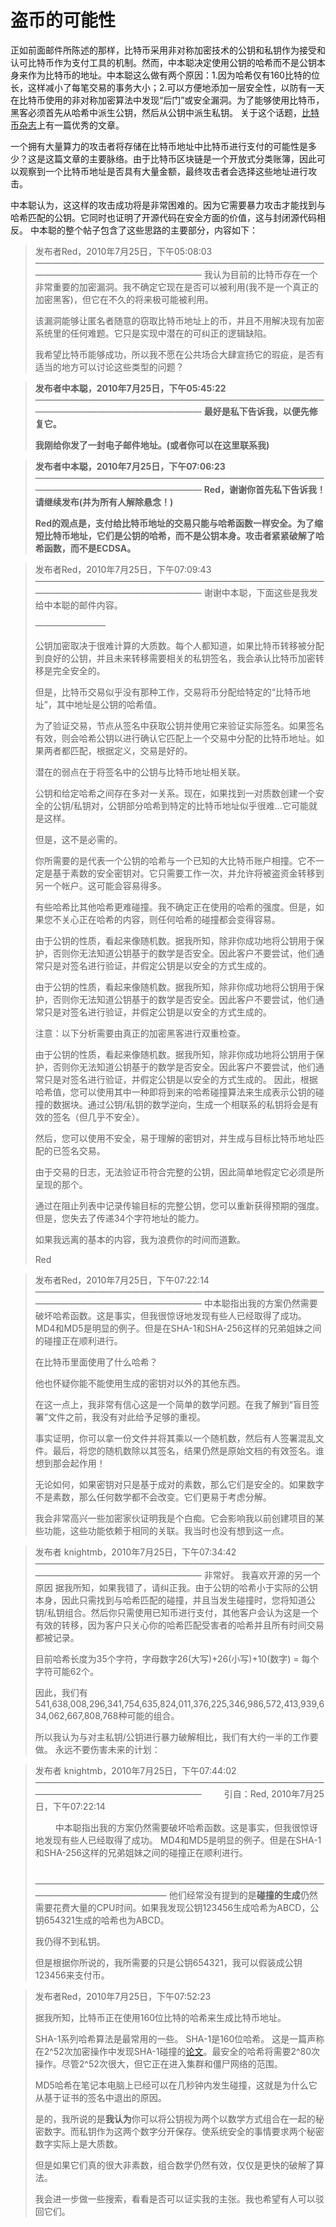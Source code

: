 # 盗币的可能性


正如前面邮件所陈述的那样，比特币采用非对称加密技术的公钥和私钥作为接受和认可比特币作为支付工具的机制。然而，中本聪决定使用公钥的哈希而不是公钥本身来作为比特币的地址。中本聪这么做有两个原因：1.因为哈希仅有160比特的位长，这样减小了每笔交易的事务大小；2.可以方便地添加一层安全性，以防有一天在比特币使用的非对称加密算法中发现“后门”或安全漏洞。为了能够使用比特币，黑客必须首先从哈希中派生公钥，然后从公钥中派生私钥。 关于这个话题，[比特币杂志](https://bitcoinmagazine.com/articles/satoshis-genius-unexpected-ways-in-which-bitcoin-dodged-some-cryptographic-bullet-1382996984/)上有一篇优秀的文章。

一个拥有大量算力的攻击者将存储在比特币地址中比特币进行支付的可能性是多少？这是这篇文章的主要脉络。由于比特币区块链是一个开放式分类账簿，因此可以观察到一个比特币地址是否具有大量金额，最终攻击者会选择这些地址进行攻击。

中本聪认为，这这样的攻击成功将是非常困难的。因为它需要暴力攻击才能找到与哈希匹配的公钥。它同时也证明了开源代码在安全方面的价值，这与封闭源代码相反。
中本聪的整个帖子包含了这些思路的主要部分，内容如下：

> 发布者Red，2010年7月25日，下午05:08:03
> ————————————————————————————————————————————————————
> 我认为目前的比特币存在一个非常重要的加密漏洞。我不确定它现在是否可以被利用(我不是一个真正的加密黑客)，但它在不久的将来极可能被利用。
>
> 该漏洞能够让匿名者随意的窃取比特币地址上的币，并且不用解决现有加密系统里的任何难题。它只是实现中潜在的可纠正的逻辑缺陷。
>
> 我希望比特币能够成功，所以我不愿在公共场合大肆宣扬它的瑕疵，是否有适当的地方可以讨论这些类型的问题？


> **发布者中本聪，2010年7月25日，下午05:45:22**
> ————————————————————————————————————————————————————
> **最好是私下告诉我，以便先修复它。**
> 
> **我刚给你发了一封电子邮件地址。(或者你可以在这里联系我)**

> **发布者中本聪，2010年7月25日，下午07:06:23**
> ————————————————————————————————————————————————————
> **Red，谢谢你首先私下告诉我！请继续发布(并为所有人解除悬念！)**
>
> **Red的观点是，支付给比特币地址的交易只能与哈希函数一样安全。为了缩短比特币地址，它们是公钥的哈希，而不是公钥本身。攻击者紧紧破解了哈希函数，而不是ECDSA。**


> 发布者Red，2010年7月25日，下午07:09:43
> ————————————————————————————————————————————————————
> 谢谢中本聪，下面这些是我发给中本聪的邮件内容。
>
> ————————
>
> 公钥加密取决于很难计算的大质数。每个人都知道，如果比特币转移被分配到良好的公钥，并且未来转移需要相关的私钥签名，我会承认比特币加密转移是完全安全的。
> 
> 但是，比特币交易似乎没有那种工作，交易将币分配给特定的“比特币地址”，其中地址是公钥的哈希值。
>
> 为了验证交易，节点从签名中获取公钥并使用它来验证实际签名。如果签名有效，则会哈希公钥以进行确认它匹配上一个交易中分配的比特币地址。如果两者都匹配，根据定义，交易是好的。
> 
> 潜在的弱点在于将签名中的公钥与比特币地址相关联。
>
> 公钥和给定哈希之间存在多对一关系。现在，如果找到一对质数创建一个安全的公钥/私钥对，公钥部分哈希到特定的比特币地址似乎很难...它可能就是这样。
>
> 但是，这不是必需的。
>
> 你所需要的是代表一个公钥的哈希与一个已知的大比特币账户相撞。它不一定是基于素数的安全密钥对。它只需要工作一次，并允许将被盗资金转移到另一个帐户。这可能会容易得多。
> 
> 有些哈希比其他哈希更难碰撞。我不确定正在使用的哈希的强度。但是，如果您不关心正在哈希的内容，则任何哈希的碰撞都会变得容易。
> 
> 由于公钥的性质，看起来像随机数。据我所知，除非你成功地将公钥用于保护，否则你无法知道公钥基于的数学是否安全。因此客户不要尝试，他们通常只是对签名进行验证，并假定公钥是以安全的方式生成的。
> 
> 由于公钥的性质，看起来像随机数。据我所知，除非你成功地将公钥用于保护，否则你无法知道公钥基于的数学是否安全。因此客户不要尝试，他们通常只是对签名进行验证，并假定公钥是以安全的方式生成的。
>
> 注意：以下分析需要由真正的加密黑客进行双重检查。
>
> 由于公钥的性质，看起来像随机数。据我所知，除非你成功地将公钥用于保护，否则你无法知道公钥基于的数学是否安全。因此客户不要尝试，他们通常只是对签名进行验证，并假定公钥是以安全的方式生成的。
> 因此，根据哈希值，您可以使用其中一种即将到来的哈希碰撞算法来生成表示公钥的碰撞的数据块。通过公钥/私钥的数学逆向，生成一个相联系的私钥将会是有效的签名（但几乎不安全）。
> 
> 然后，您可以使用不安全，易于理解的密钥对，并生成与目标比特币地址匹配的已签名交易。
>
> 由于交易的日志，无法验证币符合完整的公钥，因此简单地假定它必须是所呈现的那个。
>
> 通过在阻止列表中记录传输目标的完整公钥，您可以重新获得预期的强度。但是，您失去了传递34个字符地址的能力。
>
> 如果我远离的基本的内容，我为浪费你的时间而道歉。
>
> Red



> 发布者Red，2010年7月25日，下午07:22:14
> ————————————————————————————————————————————————————
> 中本聪指出我的方案仍然需要破坏哈希函数。这是事实，但我很惊讶地发现有些人已经取得了成功。 MD4和MD5是明显的例子。但是在SHA-1和SHA-256这样的兄弟姐妹之间的碰撞正在顺利进行。
>
> 在比特币里面使用了什么哈希？
> 
> 他也怀疑你能不能使用生成的密钥对以外的其他东西。
>
> 在这一点上，我非常有信心这是一个简单的数学问题。在我了解到“盲目签署”文件之前，我没有对此给予足够的重视。
>
> 事实证明，你可以拿一份文件并将其乘以一个随机数，然后有人签署混乱文件。最后，将您的随机数除以其签名，结果仍然是原始文档的有效签名。谁想到那会起作用！
>
> 无论如何，如果密钥对只是基于成对的素数，那么它们是安全的。如果数字不是素数，那么任何数学都不会改变。它们更易于考虑分解。
> 
> 我会非常高兴一些加密家伙证明我是个白痴。它会影响我以前创建项目的某些功能，这些功能依赖于相同的关联。我当时也没有想到这一点。

> 发布者 knightmb，2010年7月25日，下午07:34:42
> ————————————————————————————————————————————————————
> 非常好。 我喜欢开源的另一个原因
> 据我所知，如果我错了，请纠正我。由于公钥的哈希小于实际的公钥本身，因此只需找到与哈希匹配的碰撞，并且当发生碰撞时，您将知道公钥/私钥组合。然后你只需使用已知币进行支付，其他客户会认为这是一个有效的转移，因为客户只关心你的哈希匹配受害者的哈希并且所有时间交易都被记录。
> 
> 目前哈希长度为35个字符，字母数字26(大写)+26(小写)+10(数字) = 每个字符可能62个。
> 
> 因此，我们有541,638,008,296,341,754,635,824,011,376,225,346,986,572,413,939,634,062,667,808,768种可能的组合。
>
> 所以我认为与对主私钥/公钥进行暴力破解相比，我们有大约一半的工作要做。 永远不要伤害未来的计划： 

> 发布者 knightmb，2010年7月25日，下午07:44:02
> ————————————————————————————————————————————————————
> &emsp;&emsp; 引自：Red, 2010年7月25日，下午07:22:14
> 
> &emsp;&emsp; 中本聪指出我的方案仍然需要破坏哈希函数。这是事实，但我很惊讶地发现有些人已经取得了成功。 MD4和MD5是明显的例子。但是在SHA-1和SHA-256这样的兄弟姐妹之间的碰撞正在顺利进行。
> 
> &emsp;&emsp; ————————————————————————————————————————————————
> 他们经常没有提到的是**碰撞的生成**仍然需要花费大量的CPU时间。如果我发现公钥123456生成哈希为ABCD，公钥654321生成的哈希也为ABCD。
>
> 我仍得不到私钥。
>
> 但是根据你所说的，我所需要的只是公钥654321，我可以假装成公钥123456来支付币。


> 发布者Red，2010年7月25日，下午07:52:23
>
> 据我所知，比特币正在使用160位比特的哈希来生成比特币地址。
>
> SHA-1系列哈希算法是最常用的一些。 SHA-1是160位哈希。
> 这是一篇声称在2^52次加密操作中发现SHA-1碰撞的[论文](http://www.ictlex.net/wp-content/iacrhash.pdf)。最安全的哈希将需要2^80次操作。尽管2^52次很大，但它正在进入集群和僵尸网络的范围。
> 
> MD5哈希在笔记本电脑上已经可以在几秒钟内发生碰撞，这就是为什么它从基于证书的签名中退出的原因。
>
> 是的，我所说的是**我认为**你可以将公钥视为两个以数学方式组合在一起的秘密数字。而私钥作为这两个数字分开保存。使系统安全的事情要求两个秘密数字实际上是大质数。
> 
> 但是如果它们真的很大非素数，组合数学仍然有效，仅仅是更快的破解了算法。
>
> 我会进一步做一些搜索，看看是否可以证实我的主张。我也希望有人可以驳回它们。
>





